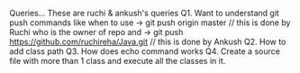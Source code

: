Queries...
These are ruchi & ankush's queries
Q1. Want to understand git push commands like when to use 
-> git push origin master // this is done by Ruchi who is the owner of repo and
-> git push https://github.com/ruchireha/Java.git // this is done by Ankush
Q2. How to add class path
Q3. How does echo command works
Q4. Create a source file with more than 1 class and execute all the classes in it.
